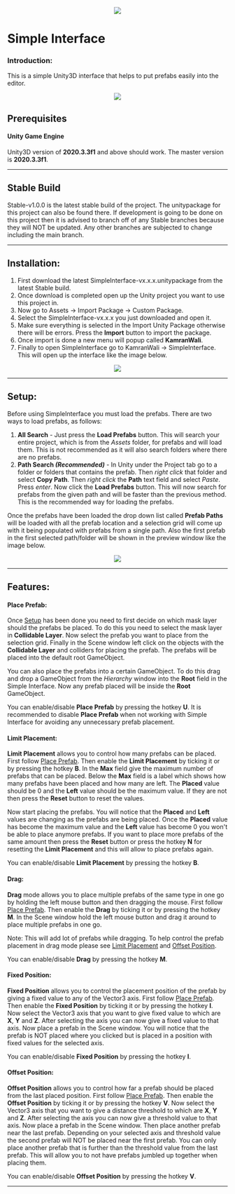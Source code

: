 <p align="center"><img src="https://imgur.com/au46wFG.png"></p>

# Simple Interface

### Introduction:
This is a simple Unity3D interface that helps to put prefabs easily into the editor.
<p align="center"><img src="https://imgur.com/ta999OY.jpg"></p>

## Prerequisites
#### Unity Game Engine
Unity3D version of **2020.3.3f1** and above should work. The master version is **2020.3.3f1**.
***
## Stable Build
Stable-v1.0.0 is the latest stable build of the project. The unitypackage for this project can also be found there. If development is going to be done on this project then it is advised to branch off of any Stable branches because they will NOT be updated. Any other branches are subjected to change including the main branch.
***
## Installation:
1. First download the latest SimpleInterface-vx.x.x.unitypackage from the latest Stable build. 
2. Once download is completed open up the Unity project you want to use this project in.
3. Now go to Assets -> Import Package -> Custom Package.
4. Select the SimpleInterface-vx.x.x you just downloaded and open it.
5. Make sure everything is selected in the Import Unity Package otherwise there will be errors. Press the **Import** button to import the package.
6. Once import is done a new menu will popup called **KamranWali**.
7. Finally to open SimpleInterface go to KamranWali -> SimpleInterface. This will open up the interface like the image below.
<p align="center"><img src="https://imgur.com/6mU2PD4.jpg"></p>

***
## Setup:
Before using SimpleInterface you must load the prefabs. There are two ways to load prefabs, as follows:
1. **All Search** - Just press the **Load Prefabs** button. This will search your entire project, which is from the _Assets_ folder, for prefabs and will load them. This is not recommended as it will also search folders where there are no prefabs.
2. **Path Search _(Recommended)_** - In Unity under the Project tab go to a folder or folders that contains the prefab. Then _right click_ that folder and select **Copy Path**. Then _right click_ the **Path** text field and select _Paste_. Press _enter_. Now click the **Load Prefabs** button. This will now search for prefabs from the given path and will be faster than the previous method. This is the recommended way for loading the prefabs.

Once the prefabs have been loaded the drop down list called **Prefab Paths** will be loaded with all the prefab location and a selection grid will come up with it being populated with prefabs from a single path. Also the first prefab in the first selected path/folder will be shown in the preview window like the image below.
<p align="center"><img src="https://imgur.com/ZQgV0Tb.jpg"></p>

***
## Features:
#### Place Prefab:
Once [Setup](#setup) has been done you need to first decide on which mask layer should the prefabs be placed. To do this you need to select the mask layer in **Collidable Layer**. Now select the prefab you want to place from the selection grid. Finally in the Scene window left click on the objects with the **Collidable Layer** and colliders for placing the prefab. The prefabs will be placed into the default root GameObject.

You can also place the prefabs into a certain GameObject. To do this drag and drop a GameObject from the _Hierarchy_ window into the **Root** field in the Simple Interface. Now any prefab placed will be inside the **Root** GameObject.

You can enable/disable **Place Prefab** by pressing the hotkey **U**. It is recommended to disable **Place Prefab** when not working with Simple Interface for avoiding any unnecessary prefab placement.

#### Limit Placement:
**Limit Placement** allows you to control how many prefabs can be placed. First follow [Place Prefab](). Then enable the **Limit Placement** by ticking it or by pressing the hotkey **B**. In the **Max** field give the maximum number of prefabs that can be placed. Below the **Max** field is a label which shows how many prefabs have been placed and how many are left. The **Placed** value should be 0 and the **Left** value should be the maximum value. If they are not then press the **Reset** button to reset the values.

Now start placing the prefabs. You will notice that the **Placed** and **Left** values are changing as the prefabs are being placed. Once the **Placed** value has become the maximum value and the **Left** value has become 0 you won't be able to place anymore prefabs. If you want to place more prefabs of the same amount then press the **Reset** button or press the hotkey **N** for resetting the **Limit Placement** and this will allow to place prefabs again.

You can enable/disable **Limit Placement** by pressing the hotkey **B**.

#### Drag:
**Drag** mode allows you to place multiple prefabs of the same type in one go by holding the left mouse button and then dragging the mouse. First follow [Place Prefab](). Then enable the **Drag** by ticking it or by pressing the hotkey **M**. In the Scene window hold the left mouse button and drag it around to place multiple prefabs in one go.

Note: This will add lot of prefabs while dragging. To help control the prefab placement in drag mode please see [Limit Placement]() and [Offset Position]().

You can enable/disable **Drag** by pressing the hotkey **M**.

#### Fixed Position:
**Fixed Position** allows you to control the placement position of the prefab by giving a fixed value to any of the Vector3 axis. First follow [Place Prefab](). Then enable the **Fixed Position** by ticking it or by pressing the hotkey **I**. Now select the Vector3 axis that you want to give fixed value to which are **X**, **Y** and **Z**. After selecting the axis you can now give a fixed value to that axis. Now place a prefab in the Scene window. You will notice that the prefab is NOT placed where you clicked but is placed in a position with fixed values for the selected axis.

You can enable/disable **Fixed Position** by pressing the hotkey **I**.

#### Offset Position:
**Offset Position** allows you to control how far a prefab should be placed from the last placed position. First follow [Place Prefab](). Then enable the **Offset Position** by ticking it or by pressing the hotkey **V**. Now select the Vector3 axis that you want to give a distance threshold to which are **X**, **Y** and **Z**. After selecting the axis you can now give a threshold value to that axis. Now place a prefab in the Scene window. Then place another prefab near the last prefab. Depending on your selected axis and threshold value the second prefab will NOT be placed near the first prefab. You can only place another prefab that is further than the threshold value from the last prefab. This will allow you to not have prefabs jumbled up together when placing them.

You can enable/disable **Offset Position** by pressing the hotkey **V**.

***
